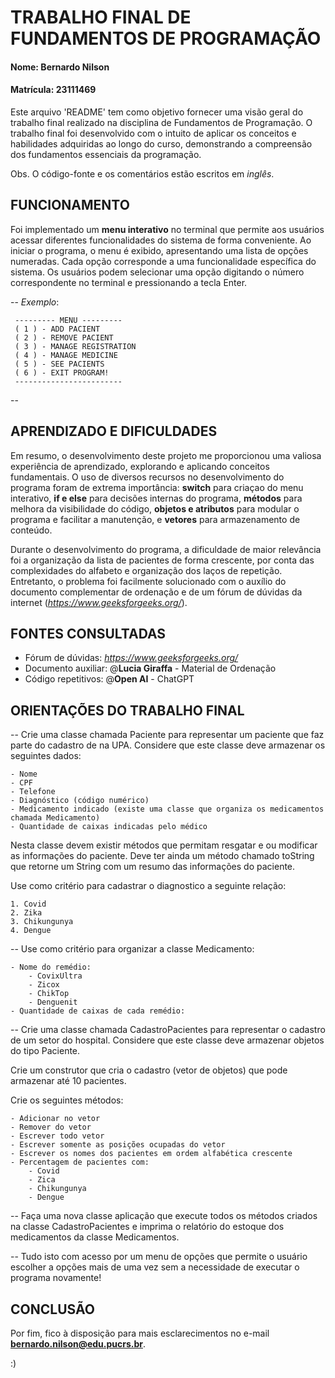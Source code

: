 # TRABALHO FINAL DE FUNDAMENTOS DE PROGRAMAÇÃO

#### Nome: Bernardo Nilson 
#### Matrícula: 23111469

Este arquivo 'README' tem como objetivo fornecer uma visão geral do trabalho final realizado na disciplina de Fundamentos de Programação. O trabalho final foi desenvolvido com o intuito de aplicar os conceitos e habilidades adquiridas ao longo do curso, demonstrando a compreensão dos fundamentos essenciais da programação.

Obs. O código-fonte e os comentários estão escritos em *inglês*.

## FUNCIONAMENTO

Foi implementado um **menu interativo** no terminal que permite aos usuários acessar diferentes funcionalidades do sistema de forma conveniente. Ao iniciar o programa, o menu é exibido, apresentando uma lista de opções numeradas. Cada opção corresponde a uma funcionalidade específica do sistema. Os usuários podem selecionar uma opção digitando o número correspondente no terminal e pressionando a tecla Enter.

-- *Exemplo*:

     --------- MENU ---------       
     ( 1 ) - ADD PACIENT
     ( 2 ) - REMOVE PACIENT
     ( 3 ) - MANAGE REGISTRATION    
     ( 4 ) - MANAGE MEDICINE        
     ( 5 ) - SEE PACIENTS    
     ( 6 ) - EXIT PROGRAM!   
     ------------------------
--

## APRENDIZADO E DIFICULDADES

Em resumo, o desenvolvimento deste projeto me proporcionou uma valiosa experiência de aprendizado, explorando e aplicando conceitos fundamentais. O uso de diversos recursos no desenvolvimento do programa foram de extrema importância: **switch** para criaçao do menu interativo, **if e else** para decisões internas do programa, **métodos** para melhora da visibilidade do código, **objetos e atributos** para modular o programa e facilitar a manutenção, e **vetores** para armazenamento de conteúdo.

Durante o desenvolvimento do programa, a dificuldade de maior relevância foi a organização da lista de pacientes de forma crescente, por conta das complexidades do alfabeto e organização dos laços de repetição. Entretanto, o problema foi facilmente solucionado com o auxílio do documento complementar de ordenação e de um fórum de dúvidas da internet (*https://www.geeksforgeeks.org/*).

## FONTES CONSULTADAS

- Fórum de dúvidas: *https://www.geeksforgeeks.org/*
- Documento auxiliar: @**Lucia Giraffa** - Material de Ordenação
- Código repetitivos: @**Open AI** - ChatGPT

## ORIENTAÇÕES DO TRABALHO FINAL

--
Crie uma classe chamada Paciente para representar um paciente que faz parte do cadastro de
na UPA. Considere que este classe deve armazenar os seguintes dados:

    - Nome
    - CPF
    - Telefone
    - Diagnóstico (código numérico)
    - Medicamento indicado (existe uma classe que organiza os medicamentos chamada Medicamento)
    - Quantidade de caixas indicadas pelo médico

Nesta classe devem existir métodos que permitam resgatar e ou modificar as informações do
paciente. Deve ter ainda um método chamado toString que retorne um String com um resumo
das informações do paciente.

Use como critério para cadastrar o diagnostico a seguinte relação:

    1. Covid
    2. Zika
    3. Chikungunya
    4. Dengue

--
Use como critério para organizar a classe Medicamento:

    - Nome do remédio:
        - CovixUltra
        - Zicox
        - ChikTop
        - Denguenit
    - Quantidade de caixas de cada remédio:

--
Crie uma classe chamada CadastroPacientes para representar o cadastro de um setor do
hospital. Considere que este classe deve armazenar objetos do tipo Paciente.

Crie um construtor que cria o cadastro (vetor de objetos) que pode armazenar até 10
pacientes.

Crie os seguintes métodos:

    - Adicionar no vetor
    - Remover do vetor
    - Escrever todo vetor
    - Escrever somente as posições ocupadas do vetor
    - Escrever os nomes dos pacientes em ordem alfabética crescente
    - Percentagem de pacientes com:
        - Covid
        - Zica
        - Chikungunya
        - Dengue

--
Faça uma nova classe aplicação que execute todos os métodos criados na classe
CadastroPacientes e imprima o relatório do estoque dos medicamentos da classe
Medicamentos.

--
Tudo isto com acesso por um menu de opções que permite o usuário escolher a opções mais
de uma vez sem a necessidade de executar o programa novamente!

## CONCLUSÃO

Por fim, fico à disposição para mais esclarecimentos no e-mail **bernardo.nilson@edu.pucrs.br**.

:)
